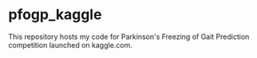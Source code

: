 # pfogp_kaggle
This repository hosts my code for  Parkinson's Freezing of Gait Prediction competition launched on kaggle.com.
